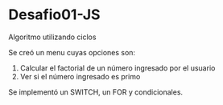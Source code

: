 # Desafio01-JS
Algoritmo utilizando ciclos

Se creó un menu cuyas opciones son:
  1) Calcular el factorial de un número ingresado por el usuario
  2) Ver si el número ingresado es primo
  
Se implementó un SWITCH, un FOR y condicionales. 
